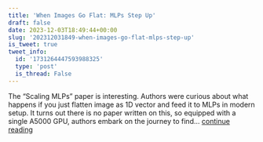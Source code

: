 ```yaml
---
title: 'When Images Go Flat: MLPs Step Up'
draft: false
date: 2023-12-03T18:49:44+00:00
slug: '202312031849-when-images-go-flat-mlps-step-up'
is_tweet: true
tweet_info:
  id: '1731264447593988325'
  type: 'post'
  is_thread: False
---
```




The “Scaling MLPs” paper is interesting. Authors were curious about what happens if you just flatten image as 1D vector and feed it to MLPs in modern setup. It turns out there is no paper written on this, so equipped with a single A5000 GPU, authors embark on the journey to find… [continue reading](https://x.com/sytelus/status/1731264447593988325)
